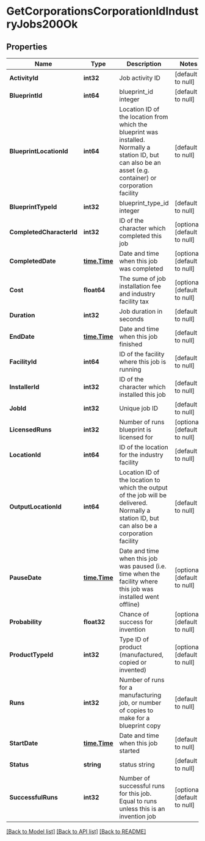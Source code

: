 # GetCorporationsCorporationIdIndustryJobs200Ok

## Properties
Name | Type | Description | Notes
------------ | ------------- | ------------- | -------------
**ActivityId** | **int32** | Job activity ID | [default to null]
**BlueprintId** | **int64** | blueprint_id integer | [default to null]
**BlueprintLocationId** | **int64** | Location ID of the location from which the blueprint was installed. Normally a station ID, but can also be an asset (e.g. container) or corporation facility | [default to null]
**BlueprintTypeId** | **int32** | blueprint_type_id integer | [default to null]
**CompletedCharacterId** | **int32** | ID of the character which completed this job | [optional] [default to null]
**CompletedDate** | [**time.Time**](time.Time.md) | Date and time when this job was completed | [optional] [default to null]
**Cost** | **float64** | The sume of job installation fee and industry facility tax | [optional] [default to null]
**Duration** | **int32** | Job duration in seconds | [default to null]
**EndDate** | [**time.Time**](time.Time.md) | Date and time when this job finished | [default to null]
**FacilityId** | **int64** | ID of the facility where this job is running | [default to null]
**InstallerId** | **int32** | ID of the character which installed this job | [default to null]
**JobId** | **int32** | Unique job ID | [default to null]
**LicensedRuns** | **int32** | Number of runs blueprint is licensed for | [optional] [default to null]
**LocationId** | **int64** | ID of the location for the industry facility | [default to null]
**OutputLocationId** | **int64** | Location ID of the location to which the output of the job will be delivered. Normally a station ID, but can also be a corporation facility | [default to null]
**PauseDate** | [**time.Time**](time.Time.md) | Date and time when this job was paused (i.e. time when the facility where this job was installed went offline) | [optional] [default to null]
**Probability** | **float32** | Chance of success for invention | [optional] [default to null]
**ProductTypeId** | **int32** | Type ID of product (manufactured, copied or invented) | [optional] [default to null]
**Runs** | **int32** | Number of runs for a manufacturing job, or number of copies to make for a blueprint copy | [default to null]
**StartDate** | [**time.Time**](time.Time.md) | Date and time when this job started | [default to null]
**Status** | **string** | status string | [default to null]
**SuccessfulRuns** | **int32** | Number of successful runs for this job. Equal to runs unless this is an invention job | [optional] [default to null]

[[Back to Model list]](../README.md#documentation-for-models) [[Back to API list]](../README.md#documentation-for-api-endpoints) [[Back to README]](../README.md)


